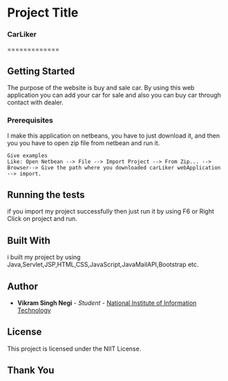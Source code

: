 

# Project Title
### CarLiker
=============
## Getting Started
The purpose of the website is buy and sale car. By using this web application you can add your car for sale and
also you can buy car through contact with dealer.

### Prerequisites

I make this application on netbeans, you have to just download it,
and then you you have to open zip file from netbean and run it.

```
Give examples
Like: Open Netbean --> File --> Import Project --> From Zip... -->
Browser--> Give the path where you downloaded carLiker webApplication --> import.
```
## Running the tests

if you import my project successfully then just run it by using F6 or Right Click on project and run.


## Built With
i built my project by using Java,Servlet,JSP,HTML,CSS,JavaScript,JavaMailAPI,Bootstrap etc. 

## Author

* **Vikram Singh Negi** - *Student* - [National Institute of Information Technology](http://www.niitstudent.com/)

## License

This project is licensed under the NIIT License.

## Thank You
